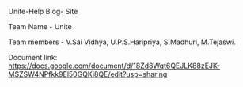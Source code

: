 Unite-Help Blog- Site

Team Name - Unite

Team members -
V.Sai Vidhya,
U.P.S.Haripriya,
S.Madhuri,
M.Tejaswi.

Document link: https://docs.google.com/document/d/18Zd8Wqt6QEJLK88zEJK-MSZSW4NPfkk9El50GQKi8QE/edit?usp=sharing
